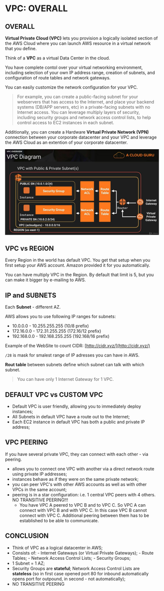 # VPC: OVERALL


## OVERALL

**Virtual Private Cloud (VPC)** lets you provision a logically isolated section of the AWS Cloud where you can launch AWS resource in a virtual network that you define.

Think of a **VPC** as a virtual Data Center in the cloud.

You have complete contol over your virtual networking environment, including selection of your own IP address range, creation of subnets, and configuration of route tables and network gateways.

You can easily customize the network configuration for your VPC. 

> For example, you can create a public-facing subnet for your webservers that has access to the Internet, and place your backend systems (DB/APP servers, etc) in a private-facing subnets with no Internet access. You can leverage multiply layers of security, including security groups and network access control lists, to help control access to EC2 instances in each subnet.

Additionally, you can create a Hardware **Virtual Private Network (VPN)** connection between your corporate datacenter and your VPC and leverage the AWS Cloud as an extention of your corporate datacenter.



![VPC](https://github.com/propalparolnapervom/OVERALL/blob/master/Pictures/VPC_DIAGRAM.JPG "The VPC diagram")



## VPC vs REGION

Every Region in the world has default VPC. You get that setup when you first setup your AWS account. Amazon provided it for you automatically.

You can have multiply VPC in the Region. By default that limit is 5, but you can make it bigger by e-mailing to AWS.


## IP and SUBNETS

Each **Subnet** - different AZ.

AWS allows you to use following IP ranges for subnets:

  - 10.0.0.0 - 10.255.255.255 (10/8 prefix)
  - 172.16.0.0 - 172.31.255.255 (172.16/12 prefix)
  - 192.168.0.0 - 192.168.255.255 (192.168/16 prefix)
  
Example of the WebSite to count CIDR: [http://cidr.xyz/](http://cidr.xyz/)

`/28` is mask for smalest range of IP adresses you can have in AWS.

**Rout table** between subnets define which subnet can talk with which subnet.

> You can have only 1 Internet Gateway for 1 VPC.


## DEFAULT VPC vs CUSTOM VPC

  - Default VPC is user friendly, allowing you to immediately deploy instances;
  - All Subnets in default VPC have a route out to the Internet;
  - Each EC2 instance in default VPC has both a public and private IP address;



## VPC PEERING

If you have several private VPC, they can connect with each other - via peering.

  - allows you to connect one VPC with another via a direct network route using private IP addresses;
  - instances behave as if they were on the same private network;
  - you can peer VPC's with other AWS accounts as well as with other VPCs in the same account;
  - peering is in a star configuration: i.e. 1 central VPC peers with 4 others. NO TRANSITIVE PEERING!!!
    - You have VPC A peered to VPC B and to VPC C. So VPC A can connect with VPC B and with VPC C. In this case VPC B cannot connect with VPC C. Additional peering between them has to be established to be able to communicate.



## CONCLUSION

   - Think of VPC as a logical datacenter in AWS;
   - Consists of:
    - Internet Gateways (or Virtual Private Gateways);
    - Route Tables;
    - Network Access Control Lists;
    - Security Groups;
   - 1 Subnet = 1 AZ;
   - Security Groups are **stateful**; Network Access Control Lists are **stateless** (so in first case opened port 80 for inbound automatically opens port for outpound, in second - not automatically);
   - NO TRANSITIVE PEERING



































